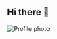 ## Hi there 👋

![Profile photo](https://private-user-images.githubusercontent.com/214904149/452804207-24136b11-0a2e-44b2-a0c0-54eedc921ef7.jpg?jwt=eyJhbGciOiJIUzI1NiIsInR5cCI6IkpXVCJ9.eyJpc3MiOiJnaXRodWIuY29tIiwiYXVkIjoicmF3LmdpdGh1YnVzZXJjb250ZW50LmNvbSIsImtleSI6ImtleTUiLCJleHAiOjE3NTM3MzI3MTksIm5iZiI6MTc1MzczMjQxOSwicGF0aCI6Ii8yMTQ5MDQxNDkvNDUyODA0MjA3LTI0MTM2YjExLTBhMmUtNDRiMi1hMGMwLTU0ZWVkYzkyMWVmNy5qcGc_WC1BbXotQWxnb3JpdGhtPUFXUzQtSE1BQy1TSEEyNTYmWC1BbXotQ3JlZGVudGlhbD1BS0lBVkNPRFlMU0E1M1BRSzRaQSUyRjIwMjUwNzI4JTJGdXMtZWFzdC0xJTJGczMlMkZhd3M0X3JlcXVlc3QmWC1BbXotRGF0ZT0yMDI1MDcyOFQxOTUzMzlaJlgtQW16LUV4cGlyZXM9MzAwJlgtQW16LVNpZ25hdHVyZT00ODkwYjFhYTUyNGExN2I3ODEwNzJjMDdmMDhhN2U5YTZlYTc0MjNlZmZkYWQ4ODUwYTdhYmYxMmRhYjc5MGU5JlgtQW16LVNpZ25lZEhlYWRlcnM9aG9zdCJ9.7DX-ml7lw3kUUWXabj3FIC4V5dO4SiYZBiQrZqpQUC8)
